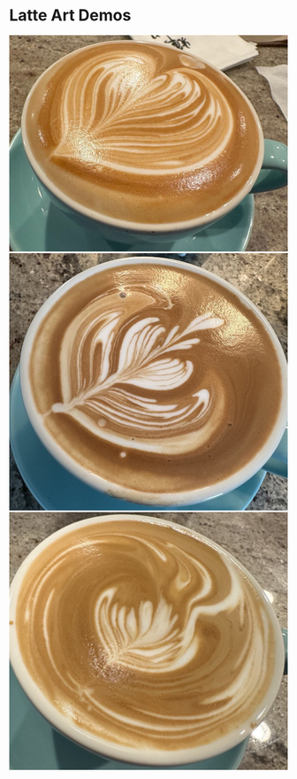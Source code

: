 # Latte Art Demos

![Demo 1](./LatteArtDemo.jpg)
![Demo 2](./LatteArtDemo2.jpg)
![Demo 3](./LatteArtDemo3.jpg)
